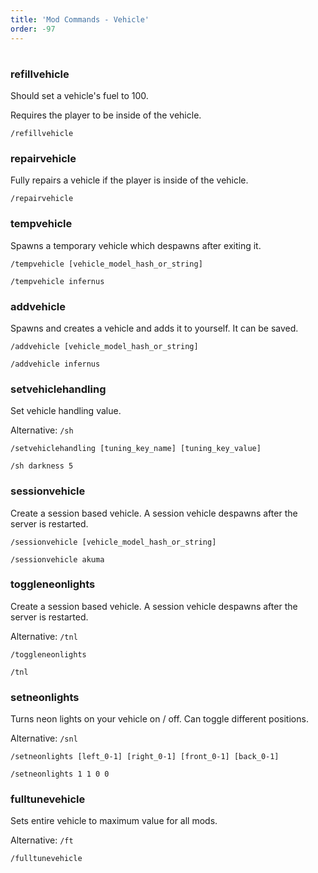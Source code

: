 ```yaml
---
title: 'Mod Commands - Vehicle'
order: -97
---
```


# 

### refillvehicle

Should set a vehicle's fuel to 100.

Requires the player to be inside of the vehicle.



```
/refillvehicle
```



### repairvehicle

Fully repairs a vehicle if the player is inside of the vehicle.



```
/repairvehicle
```



### tempvehicle

Spawns a temporary vehicle which despawns after exiting it.



```
/tempvehicle [vehicle_model_hash_or_string]
```



```
/tempvehicle infernus
```



### addvehicle

Spawns and creates a vehicle and adds it to yourself. It can be saved.



```
/addvehicle [vehicle_model_hash_or_string]
```



```
/addvehicle infernus
```



### setvehiclehandling

Set vehicle handling value.

Alternative: `/sh`



```
/setvehiclehandling [tuning_key_name] [tuning_key_value]
```



```
/sh darkness 5
```



### sessionvehicle

Create a session based vehicle. A session vehicle despawns after the server is restarted.



```
/sessionvehicle [vehicle_model_hash_or_string]
```



```
/sessionvehicle akuma
```



### toggleneonlights

Create a session based vehicle. A session vehicle despawns after the server is restarted.

Alternative: `/tnl`



```
/toggleneonlights
```



```
/tnl
```



### setneonlights

Turns neon lights on your vehicle on / off. Can toggle different positions.

Alternative: `/snl`



```
/setneonlights [left_0-1] [right_0-1] [front_0-1] [back_0-1]
```





```
/setneonlights 1 1 0 0
```



### fulltunevehicle

Sets entire vehicle to maximum value for all mods.

Alternative: `/ft`



```
/fulltunevehicle
```


